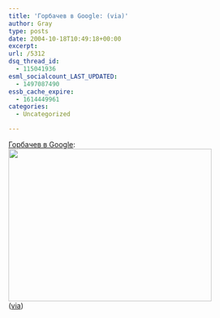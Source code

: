```yaml
---
title: 'Горбачев в Google: (via)'
author: Gray
type: posts
date: 2004-10-18T10:49:18+00:00
excerpt:
url: /5312
dsq_thread_id:
  - 115041936
esml_socialcount_LAST_UPDATED:
  - 1497087490
essb_cache_expire:
  - 1614449961
categories:
  - Uncategorized

---
```








<a href="http://www.livejournal.com/users/evan/745563.html" target="_blank">Горбачев в Google</a>:  
<img src="https://i0.wp.com/www.searchengines.ru/blog/images/15-gorb.jpg?resize=400%2C300" width="400" height="300" alt="" border="0" data-recalc-dims="1" />  
(<a href="http://www.livejournal.com/users/alexmoskalyuk/199368.html" target="_blank">via</a>)
